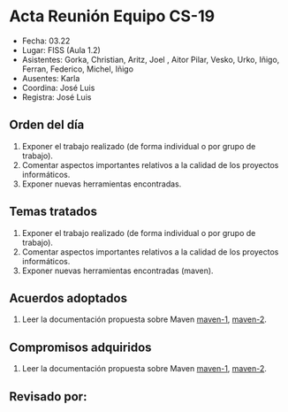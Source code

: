 # Acta Reunión Equipo CS-19

- Fecha: 03.22
- Lugar: FISS (Aula 1.2)
- Asistentes: Gorka, Christian, Aritz, Joel , Aitor
Pilar, Vesko, Urko, Iñigo, Ferran, Federico, Michel, Iñigo
- Ausentes: Karla 
- Coordina: José Luis
- Registra: José Luis 

## Orden del día
1. Exponer el trabajo realizado (de forma individual o por grupo de trabajo).
1. Comentar aspectos importantes relativos a la calidad de los proyectos informáticos.
1. Exponer nuevas herramientas encontradas.

## Temas tratados
1. Exponer el trabajo realizado (de forma individual o por grupo de trabajo).
1. Comentar aspectos importantes relativos a la calidad de los proyectos informáticos.
1. Exponer nuevas herramientas encontradas (maven).

## Acuerdos adoptados
1. Leer la documentación propuesta sobre Maven [maven-1], [maven-2].
  
## Compromisos adquiridos
1. Leer la documentación propuesta sobre Maven [maven-1], [maven-2].


## Revisado por:


[cs-ehu]:https://github.com/cs-ehu
[doxyfile]:https://github.com/cs-ehu/Ejemplo/blob/master/UNE157801/2%20Memoria/2.05%20Normas%20y%20referencias/2.5.3%20M%C3%A9todos%2C%20herramientas%2C%20modelos%2C%20m%C3%A9tricas%20y%20prototipos/2.5.3.2%20Herramientas/doxyfile
[herramientas]:https://github.com/cs-ehu/Ejemplo/blob/master/UNE157801/2%20Memoria/2.05%20Normas%20y%20referencias/2.5.3%20M%C3%A9todos%2C%20herramientas%2C%20modelos%2C%20m%C3%A9tricas%20y%20prototipos/2.5.3.2%20Herramientas
[maven-2]:https://www.oracle.com/technetwork/es/articles/java/java-con-maven-2516405-esa.html
[maven-1]:https://drive.google.com/open?id=1Z0lPzZ52zrpgKGKDV-kQu0BdikULEc_3

